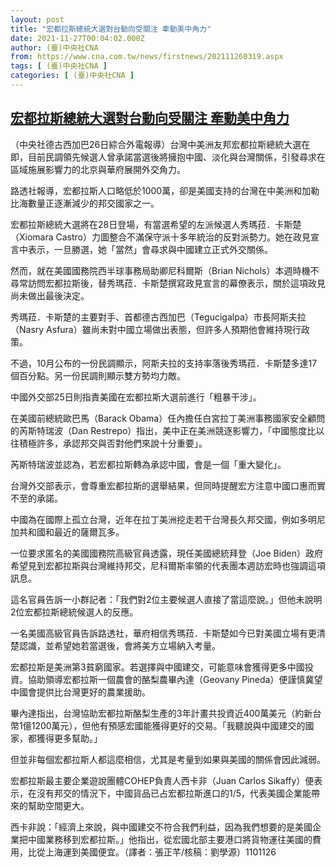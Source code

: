 ```yaml
---
layout: post
title: "宏都拉斯總統大選對台動向受關注 牽動美中角力"
date: 2021-11-27T00:04:02.000Z
author: (臺)中央社CNA
from: https://www.cna.com.tw/news/firstnews/202111260319.aspx
tags: [ (臺)中央社CNA ]
categories: [ (臺)中央社CNA ]
---
```

<!--1637971442000-->
[宏都拉斯總統大選對台動向受關注 牽動美中角力](https://www.cna.com.tw/news/firstnews/202111260319.aspx)
------

<div>
<div></div><div><p>（中央社德古西加巴26日綜合外電報導）台灣中美洲友邦宏都拉斯總統大選在即，目前民調領先候選人曾承諾當選後將擁抱中國、淡化與台灣關係，引發尋求在區域施展影響力的北京與華府展開外交角力。</p><p>路透社報導，宏都拉斯人口略低於1000萬，卻是美國支持的台灣在中美洲和加勒比海數量正逐漸減少的邦交國家之一。</p><p>宏都拉斯總統大選將在28日登場，有當選希望的左派候選人秀瑪菈．卡斯楚（Xiomara Castro）力圖整合不滿保守派十多年統治的反對派勢力。她在政見宣言中表示，一旦勝選，她「當然」會尋求與中國建立正式外交關係。</p><p>然而，就在美國國務院西半球事務局助卿尼科爾斯（Brian Nichols）本週時機不尋常訪問宏都拉斯後，替秀瑪菈．卡斯楚撰寫政見宣言的幕僚表示，關於這項政見尚未做出最後決定。</p><p>秀瑪菈．卡斯楚的主要對手、首都德古西加巴（Tegucigalpa）市長阿斯夫拉（Nasry Asfura）雖尚未對中國立場做出表態，但許多人預期他會維持現行政策。</p><p>不過，10月公布的一份民調顯示，阿斯夫拉的支持率落後秀瑪菈．卡斯楚多達17個百分點。另一份民調則顯示雙方勢均力敵。</p><p>中國外交部25日則指責美國在宏都拉斯大選前進行「粗暴干涉」。</p><p>在美國前總統歐巴馬（Barack Obama）任內擔任白宮拉丁美洲事務國家安全顧問的芮斯特瑞波（Dan Restrepo）指出，美中正在美洲競逐影響力，「中國態度比以往積極許多，承認邦交與否對他們來說十分重要」。</p><p>芮斯特瑞波並認為，若宏都拉斯轉為承認中國，會是一個「重大變化」。</p><p>台灣外交部表示，會尊重宏都拉斯的選舉結果，但同時提醒宏方注意中國口惠而實不至的承諾。</p><p>中國為在國際上孤立台灣，近年在拉丁美洲挖走若干台灣長久邦交國，例如多明尼加共和國和最近的薩爾瓦多。</p><p>一位要求匿名的美國國務院高級官員透露，現任美國總統拜登（Joe Biden）政府希望見到宏都拉斯與台灣維持邦交，尼科爾斯率領的代表團本週訪宏時也強調這項訊息。</p><p>這名官員告訴一小群記者：「我們對2位主要候選人直接了當這麼說。」但他未說明2位宏都拉斯總統候選人的反應。</p><p>一名美國高級官員告訴路透社，華府相信秀瑪菈．卡斯楚如今已對美國立場有更清楚認識，並希望她若當選後，會將美方立場納入考量。</p><p>宏都拉斯是美洲第3貧窮國家。若選擇與中國建交，可能意味會獲得更多中國投資。協助領導宏都拉斯一個農會的酪梨農畢內達（Geovany Pineda）便謹慎冀望中國會提供比台灣更好的農業援助。</p><p>畢內達指出，台灣協助宏都拉斯酪梨生產的3年計畫共投資近400萬美元（約新台幣1億1200萬元），但他有預感宏國能獲得更好的交易。「我聽說與中國建交的國家，都獲得更多幫助。」</p><p>但並非每個宏都拉斯人都這麼相信，尤其是考量到如果與美國的關係會因此減弱。</p><p>宏都拉斯最主要企業遊說團體COHEP負責人西卡非（Juan Carlos Sikaffy）便表示，在沒有邦交的情況下，中國貨品已占宏都拉斯進口的1/5，代表美國企業能帶來的幫助空間更大。</p><p>西卡非說：「經濟上來說，與中國建交不符合我們利益，因為我們想要的是美國企業把中國業務移到宏都拉斯。」他指出，從宏國北部主要港口將貨物運往美國的費用，比從上海運到美國便宜。（譯者：張正芊/核稿：劉學源）1101126</p></div>
</div>
